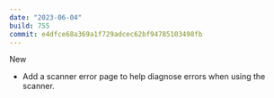 ```yaml
---
date: "2023-06-04"
build: 755
commit: e4dfce68a369a1f729adcec62bf94785103498fb
---
```


New
- Add a scanner error page to help diagnose errors when using the scanner.

